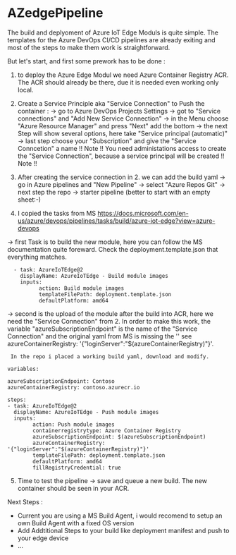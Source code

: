 # AZedgePipeline

The build and deplyoment of Azure IoT Edge Moduls is quite simple. The templates for the Azure DevOps CI/CD pipelines
are already exiting and most of the steps to make them work is straightforward. 

But let's start, and first some prework has to be done :

1. to deploy the Azure Edge Modul we need Azure Container Registry ACR. The ACR should already
   be there, due it is needed even working only local.

2. Create a Service Principle aka "Service Connection" to Push the container :
  -> go to Azure DevOps  Projects Settings
  -> got to "Service connections" and "Add New Service Connection"
  -> in the Menu choose "Azure Resource Manager" and press "Next" add the bottom
  -> the next Step will show several options, here take "Service principal (automatic)"
  -> last step choose your "Subscription" and give the  "Service Conncetion" a name
!! Note !!
You need administations access to create the "Service Connection", because a service principal will be created
!! Note !!

3. After creating the service connection in 2. we can add the build yaml 
 -> go in Azure pipelines and "New Pipeline"
 -> select "Azure Repos Git" 
 -> next step the repo 
 -> starter pipeline (better to start with an empty sheet:-)
 
 4. I copied the tasks from MS https://docs.microsoft.com/en-us/azure/devops/pipelines/tasks/build/azure-iot-edge?view=azure-devops  
    
  -> first Task is to build the new module, here you can follow the MS documentation quite foreward. Check the deployment.template.json
     that everything matches.
  
      - task: AzureIoTEdge@2
        displayName: AzureIoTEdge - Build module images
        inputs:
              action: Build module images
              templateFilePath: deployment.template.json
              defaultPlatform: amd64
              
  -> second is the upload of the module after the build into ACR, here we need the "Service Connection" from 2.
     In order to make this work, the variable "azureSubscriptionEndpoint" is the name of the "Service Connection" and
     the original yaml from MS is missing the '' see  azureContainerRegistry: '{"loginServer":"$(azureContainerRegistry)"}'.
     
     In the repo i placed a working build yaml, download and modify.
     
    variables:
 
    azureSubscriptionEndpoint: Contoso
    azureContainerRegistry: contoso.azurecr.io

    steps:    
    - task: AzureIoTEdge@2
      displayName: AzureIoTEdge - Push module images
      inputs:
            action: Push module images
            containerregistrytype: Azure Container Registry
            azureSubscriptionEndpoint: $(azureSubscriptionEndpoint)
            azureContainerRegistry: '{"loginServer":"$(azureContainerRegistry)"}'
            templateFilePath: deployment.template.json
            defaultPlatform: amd64
            fillRegistryCredential: true
   
   5. Time to test the pipeline -> save and queue a new build. The new container should be seen in your ACR.
   
   Next Steps :
   - Current you are using a MS Build Agent, i would recomend to setup an own Build Agent with a fixed OS version
   - Add Addtitional Steps to your build like deployment manifest and push to your edge device 
   - ...
   
   
  
  
